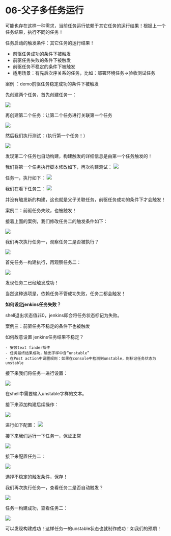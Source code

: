 # 06-父子多任务运行

可能也存在这样一种需求，当前任务运行依赖于其它任务的运行结果！根据上一个任务结果，执行不同的任务！


任务启动的触发条件：其它任务的运行结果！

- 前驱任务成功的条件下被触发
- 前驱任务失败的条件下被触发
- 前驱任务不稳定的条件下被触发
- 适用场景：有先后次序关系的任务，比如：部署环境任务->验收测试任务



案例 ：demo前驱任务稳定成功的条件下被触发


先创建两个任务，首先创建任务一：

![](_v_images/20210115135215701_1645897049.png)


再创建第二个任务：让第二个任务进行关联第一个任务

![](_v_images/20210115135404691_854845536.png)



然后我们执行测试：（执行第一个任务！）


![](_v_images/20210115135537253_723325122.png)



发现第二个任务也自动构建，构建触发的详细信息是由第一个任务触发的！


我们将第一个任务执行脚本修改如下，再次构建测试：
![](_v_images/20210115135703722_20399787.png)


任务一，执行如下：
![](_v_images/20210115135816880_1409320236.png)


我们在看下任务二：
![](_v_images/20210115135841050_1848063689.png)


并没有触发新的构建，这也就是父子关联任务，前驱任务成功的条件下才会触发！



案例二：前驱任务失败，也被触发！


接着上面的案例，我们修改任务二的触发条件如下：

![](_v_images/20210115140136296_1350434462.png)


我们再次执行任务一，观察任务二是否被执行？

![](_v_images/20210115140232646_2144821338.png)

首先任务一构建执行，再观察任务二：

![](_v_images/20210115140338271_351729224.png)


发现任务二已经触发成功！

当然这种选项是，依赖任务不管成功失败，任务二都会触发！


**如何设定jenkins任务失败？**

shell退出状态值非0，jenkins即会将任务状态标记为失败。



案例三：前驱任务不稳定的条件下也被触发


如何故意设置 jenkins任务结果不稳定？

```
- 安装text finder插件
- 任务最终结果成功，输出字样中含“unstable”
- 在Post action中设置规则：如果在console中检测到unstable，则标记任务状态为unstable
```

接下来我们将任务一进行设置：

![](_v_images/20210115141634285_1638071224.png)

在shell中需要输入unstable字样的文本。


接下来添加构建后续操作：

![](_v_images/20210115142851272_322707228.png)


进行如下配置：
![](_v_images/20210115143004424_1344172321.png)

接下来我们运行一下任务一，保证正常

![](_v_images/20210115143137869_2123716254.png)


接下来配置任务二：

![](_v_images/20210115143216017_2120867838.png)

选择不稳定的触发条件，保存！

我们再次执行任务一，查看任务二是否自动触发？

![](_v_images/20210115143347862_1492180360.png)

任务一构建成功，查看任务二：

![](_v_images/20210115143417986_761280854.png)


可以发现构建成功！这样任务一的unstable状态也就制作成功！如我们的预期！




